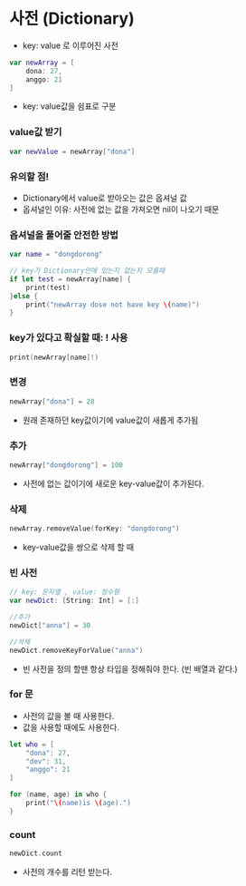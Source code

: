 # 사전 (Dictionary)
- key: value 로 이루어진 사전

```swift
var newArray = [
    dona: 27,
    anggo: 21
]
```
- key: value값을 쉼표로 구분

### value값 받기
```swift
var newValue = newArray["dona"]
```

### 유의할 점!
- Dictionary에서 value로 받아오는 값은 옵셔널 값
- 옵셔널인 이유: 사전에 없는 값을 가져오면 nil이 나오기 때문

### 옵셔널을 풀어줄 안전한 방법
```swift
var name = "dongdorong"

// key가 Dictionary안에 있는지 없는지 모를때
if let test = newArray[name] {
    print(test)
}else {
    print("newArray dose not have key \(name)")
}
```

### key가 있다고 확실할 때: ! 사용
```swift
print(newArray[name]!)
``` 

### 변경 
```swift
newArray["dona"] = 28
``` 
- 원래 존재하던 key값이기에 value값이 새롭게 추가됨

### 추가
```swift
newArray["dongdorong"] = 100
``` 
- 사전에 없는 값이기에 새로운 key-value값이 추가된다. 

### 삭제
```swift
newArray.removeValue(forKey: "dongdorong")
``` 
- key-value값을 쌍으로 삭제 할 때

### 빈 사전
```swift
// key: 문자열 , value: 정수형
var newDict: [String: Int] = [:]

//추가 
newDict["anna"] = 30

//삭제
newDict.removeKeyForValue("anna")
``` 
- 빈 사전을 정의 할땐 항상 타입을 정해줘야 한다. (빈 배열과 같다.)

### for 문
- 사전의 값을 볼 때 사용한다.
- 값을 사용할 때에도 사용한다. 

```swift
let who = [
    "dona": 27,
    "dev": 31,
    "anggo": 21
]

for (name, age) in who {
    print("\(name)is \(age).")
}
```

### count
```swift
newDict.count
```
- 사전의 개수를 리턴 받는다. 


 